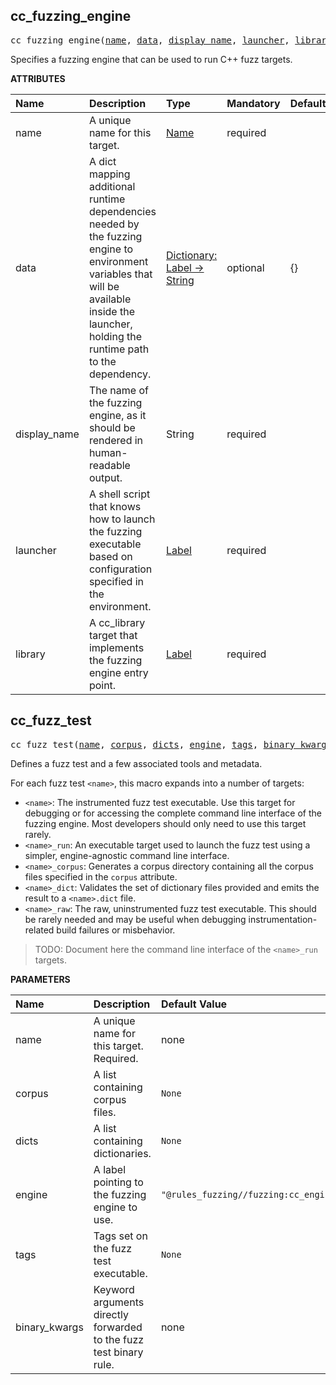 <!-- Generated with Stardoc: http://skydoc.bazel.build -->

<a id="#cc_fuzzing_engine"></a>

## cc_fuzzing_engine

<pre>
cc_fuzzing_engine(<a href="#cc_fuzzing_engine-name">name</a>, <a href="#cc_fuzzing_engine-data">data</a>, <a href="#cc_fuzzing_engine-display_name">display_name</a>, <a href="#cc_fuzzing_engine-launcher">launcher</a>, <a href="#cc_fuzzing_engine-library">library</a>)
</pre>


Specifies a fuzzing engine that can be used to run C++ fuzz targets.


**ATTRIBUTES**


| Name  | Description | Type | Mandatory | Default |
| :------------- | :------------- | :------------- | :------------- | :------------- |
| <a id="cc_fuzzing_engine-name"></a>name |  A unique name for this target.   | <a href="https://bazel.build/docs/build-ref.html#name">Name</a> | required |  |
| <a id="cc_fuzzing_engine-data"></a>data |  A dict mapping additional runtime dependencies needed by the fuzzing engine to environment variables that will be available inside the launcher, holding the runtime path to the dependency.   | <a href="https://bazel.build/docs/skylark/lib/dict.html">Dictionary: Label -> String</a> | optional | {} |
| <a id="cc_fuzzing_engine-display_name"></a>display_name |  The name of the fuzzing engine, as it should be rendered in human-readable output.   | String | required |  |
| <a id="cc_fuzzing_engine-launcher"></a>launcher |  A shell script that knows how to launch the fuzzing executable based on configuration specified in the environment.   | <a href="https://bazel.build/docs/build-ref.html#labels">Label</a> | required |  |
| <a id="cc_fuzzing_engine-library"></a>library |  A cc_library target that implements the fuzzing engine entry point.   | <a href="https://bazel.build/docs/build-ref.html#labels">Label</a> | required |  |


<a id="#cc_fuzz_test"></a>

## cc_fuzz_test

<pre>
cc_fuzz_test(<a href="#cc_fuzz_test-name">name</a>, <a href="#cc_fuzz_test-corpus">corpus</a>, <a href="#cc_fuzz_test-dicts">dicts</a>, <a href="#cc_fuzz_test-engine">engine</a>, <a href="#cc_fuzz_test-tags">tags</a>, <a href="#cc_fuzz_test-binary_kwargs">binary_kwargs</a>)
</pre>

Defines a fuzz test and a few associated tools and metadata.

For each fuzz test `<name>`, this macro expands into a number of targets:

* `<name>`: The instrumented fuzz test executable. Use this target for
  debugging or for accessing the complete command line interface of the
  fuzzing engine. Most developers should only need to use this target
  rarely.
* `<name>_run`: An executable target used to launch the fuzz test using a
  simpler, engine-agnostic command line interface.
* `<name>_corpus`: Generates a corpus directory containing all the corpus
  files specified in the `corpus` attribute.
* `<name>_dict`: Validates the set of dictionary files provided and emits
  the result to a `<name>.dict` file.
* `<name>_raw`: The raw, uninstrumented fuzz test executable. This should be
  rarely needed and may be useful when debugging instrumentation-related
  build failures or misbehavior.

> TODO: Document here the command line interface of the `<name>_run`
targets.


**PARAMETERS**


| Name  | Description | Default Value |
| :------------- | :------------- | :------------- |
| <a id="cc_fuzz_test-name"></a>name |  A unique name for this target. Required.   |  none |
| <a id="cc_fuzz_test-corpus"></a>corpus |  A list containing corpus files.   |  <code>None</code> |
| <a id="cc_fuzz_test-dicts"></a>dicts |  A list containing dictionaries.   |  <code>None</code> |
| <a id="cc_fuzz_test-engine"></a>engine |  A label pointing to the fuzzing engine to use.   |  <code>"@rules_fuzzing//fuzzing:cc_engine"</code> |
| <a id="cc_fuzz_test-tags"></a>tags |  Tags set on the fuzz test executable.   |  <code>None</code> |
| <a id="cc_fuzz_test-binary_kwargs"></a>binary_kwargs |  Keyword arguments directly forwarded to the fuzz test   binary rule.   |  none |


